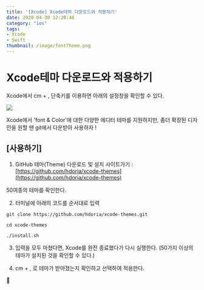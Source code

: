 ```yaml
---
title: '[Xcode] Xcode테마 다운로드와 적용하기'
date: 2020-04-30 12:28:48
category: "ios"
tags:
- Xcode
- Swift
thumbnail: /image/fontTheme.png
---
```



#  Xcode테마 다운로드와 적용하기



Xcode에서 cm + , 단축키를 이용하면 아래의 설정창을 확인할 수 있다.  


![]( /image/fontTheme.png)


Xcode에서 'font & Color'에 대한 다양한 에디터 테마를 지원하지만, 좀더 확장된 디자인을 원할 땐 git에서 다운받아 사용하자 ! 



## [사용하기]


1. GitHub 테마(Theme) 다운로드 및 설치 
사이트가기 : [https://github.com/hdoria/xcode-themes](https://github.com/hdoria/xcode-themes)


50여종의 테마를 확인한다. 

2. 터미널에 아래의 코드를 순서대로 입력

```
git clone https://github.com/hdoria/xcode-themes.git
```
```
cd xcode-themes
```
```
./install.sh
```

3. 입력을 모두 마쳤다면, Xcode를 완전 종료했다가 다시 실행한다. 
(50가지 이상의 테마가 설치된 것을 확인할 수 있다.)


4. cm + , 로 테마가 받아졌는지 확인하고 선택하여 적용한다.




:full_moon_with_face:


